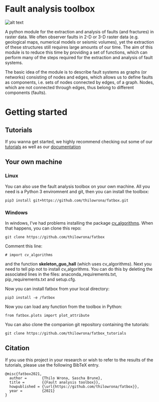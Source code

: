 # Fault analysis toolbox

![alt text](https://github.com/thilowrona/fault_analysis_toolbox/blob/master/fault_network.png)

A python module for the extraction and analysis of faults (and fractures) in raster data. We often observer faults in 2-D or 3-D raster data (e.g. geological maps, numerical models or seismic volumes), yet the extraction of these structures still requires large amounts of our time. The aim of this module is to reduce this time by providing a set of functions, which can perform many of the steps required for the extraction and analysis of fault systems.

The basic idea of the module is to describe fault systems as graphs (or networks) consisting of nodes and edges, which allows us to define faults as components, i.e. sets of nodes connected by edges, of a graph. Nodes, which are not connected through edges, thus belong to different components (faults).

# Getting started
## Tutorials
If you wanna get started, we highly recommend checking out some of our [tutorials](https://github.com/thilowrona/fatbox_tutorials) as well as our [documentation](https://fatbox.readthedocs.io/en/latest/index.html)

## Your own machine
### Linux
You can also use the fault analysis toolbox on your own machine. All you need is a Python 3 enviromnent and git, then you can install the toolbox:
```
pip3 install git+https://github.com/thilowrona/fatbox.git
```
### Windows
In windows, I've had problems installing the package [cv_algorithms](https://github.com/ulikoehler/cv_algorithms). When that happens, you can clone this repo:
```
git clone https://github.com/thilowrona/fatbox
```
Comment this line:
```
# import cv_algorithms
```
and the function **skeleton_guo_hall** (which uses cv_algorithms). Next you need to tell pip not to install cv_algorithms. You can do this by deleting the associated lines in the files: anaconda_requirements.txt, pip_requirements.txt and setup.cfg.

Now you can install fatbox from your local directory:
```
pip3 install -e /fatbox
```

Now you can load any function from the toolbox in Python:
```
from fatbox.plots import plot_attribute
```
You can also clone the companion git repository containing the tutorials:

``` 
git clone https://github.com/thilowrona/fatbox_tutorials
```


## Citation
If you use this project in your research or wish to refer to the results of the tutorials, please use the following BibTeX entry.
```
@misc{fatbox2021,
  author =       {Thilo Wrona, Sascha Brune},
  title =        {{Fault analysis toolbox}},
  howpublished = {\url{https://github.com/thilowrona/fatbox}},
  year =         {2021}
}
```
